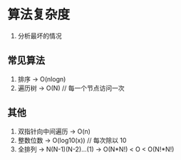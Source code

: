 # 算法复杂度

1. 分析最坏的情况

## 常见算法

1. 排序 -> O(nlogn)
2. 遍历树 -> O(N) // 每一个节点访问一次

## 其他

1. 双指针向中间遍历 -> O(n)
2. 整数位数 -> O(log10(x)) // 每次除以 10
3. 全排列 -> N(N-1)(N-2)...(1) ->  O(N*N!) < O < O(N!\*N!)
